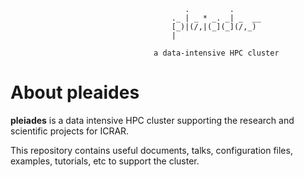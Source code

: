                                            .         .      
                                        ._ | _ * _. _| _  __
                                        [_)|(/,|(_](_](/,_) 
                                        |                   
													
           							a data-intensive HPC cluster

About **pleaides**
==================

**pleiades** is a data intensive HPC cluster supporting the research and scientific projects for ICRAR.

This repository contains useful documents, talks, configuration files, examples, tutorials, etc to support the cluster.